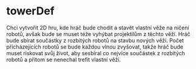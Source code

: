 # towerDef
Chci vytvořit 2D hru, kde hráč bude chodit a stavět vlastní věže na ničení robotů, avšak bude se muset téže vyhýbat projektilům z těchto věží. Hráč bude sbírat součástky z rozbitých robotů na stavbu nových věží. Počet přicházejících robotů se bude každou vlnou zvyšovat, takže hráč bude muset riskovat svůj život, aby sesbíral co nejvíce součástek z rozbitých robotů a přitom se nenechal trefit vlastní věží.
